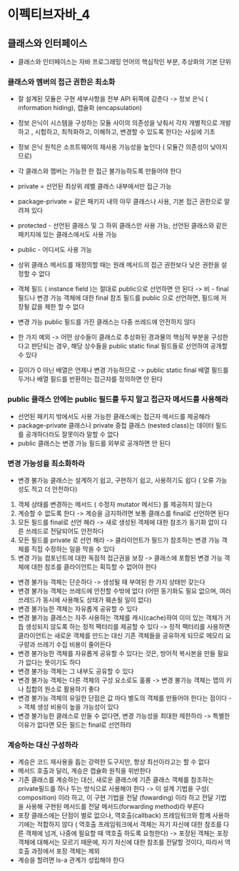 # 이펙티브자바_4
## 클래스와 인터페이스
* 클래스와 인터페이스는 자바 프로그래밍 언어의 핵심적인 부분, 추상화의 기본 단위

### 클래스와 멤버의 접근 권한은 최소화
* 잘 설계된 모듈은 구현 세부사항을 전부 API 뒤쪽에 감춘다 -> 정보 은닉 ( information hiding), 캡슐화 (encapsulation)
* 정보 은닉이 시스템을 구성하는 모듈 사이의 의존성을 낮춰서 각자 개별적으로 개발하고 , 시험하고, 최적화하고, 이해하고, 변경할 수 있도록 한다는 사실에 기초
* 정보 은닉 원칙은 소프트웨어의 재사용 가능성을 높인다 ( 모듈간 의존성이 낮아지므로)
* 각 클래스와 멤버는 가능한 한 접근 불가능하도록 만들어야 한다

* private = 선언된 최상위 레벨 클래스 내부에서만 접근 가능
* package-private = 같은 패키지 내의 아무 클래스나 사용, 기본 접근 권한으로 알려져 있다
* protected - 선언된 클래스 및 그 하위 클래스만 사용 가능, 선언된 클래스와 같은 패키지에 있는 클래스에서도 사용 가능
* public - 어디서도 사용 가능

* 상위 클래스 메서드를 재정의할 때는 원래 메서드의 접근 권한보다 낮은 권한을 설정할 수 없다
* 객체 필드 ( instance field )는 절대로 public으로 선언하면 안 된다 -> 비 - final 필드나 변경 가능 객체에 대한 final 참조 필드를 public 으로 선언하면, 필드에 저장될 값을 제한 할 수 없다
* 변경 가능 public 필드를 가진 클래스는 다중 쓰레드에 안전하지 않다
* 한 가지 예외 -> 어떤 상수들이 클래스로 추상화된 경과물의 핵심적 부분을 구성한다고 판단되는 경우, 해당 상수들을  public static final 필드들로 선언하여 공개할 수 있다
* 길이가 0 아닌 배열은 언제나 변경 가능하므로 -> public static final 배열 필드를 두거나 배열 필드를 반환하는 접근자를 정의하면 안 된다

### public 클래스 안에는 public 필드를 두지 말고 접근자 메서드를 사용해라
* 선언된 패키지 밖에서도 사용 가능한 클래스에는 접근자 메서드를 제공해라
* package-private 클래스나 private 중첩 클래스 (nested class)는 데이터 필드를 공개하더라도 잘못이라 말할 수 없다
* public 클래스는 변경 가능 필드를 외부로 공개하면 안 된다

### 변경 가능성을 최소화하라
* 변경 불가능 클래스는 설계하기 쉽고, 구현하기 쉽고, 사용하기도 쉽다 ( 오류 가능성도 적고 더 안전하다)

1. 객체 상태를 변경하는 메서드 ( 수정자 mutator 메서드) 를 제공하지 않는다
2. 계승할 수 없도록 한다 -> 계승을 금지하려면 보통 클래스를 final로 선언하면 된다
3. 모든 필드를 final로 선언 해라 -> 새로 생성된 객체에 대한 참조가 동기화 없이 다른 쓰레드로 전달되어도 안전하다
4. 모든 필드를 private 로 선언 해라 -> 클라이언트가 필드가 참조하는 변경 가능 객체를 직접 수정하는 일을 막을 수 있다
5. 변경 가능 컴포넌트에 대한 독점적 접근권을 보장 -> 클래스에 포함된 변경 가능 객체에 대한 참조를 클라이언트는 획득할 수 없어야 한다

* 변경 불가능 객체는 단순하다 -> 생성될 때 부여된 한 가지 상태만 갖는다
* 변경 불가능 객체는 쓰레드에 안전할 수밖에 없다 (어떤 동기화도 필요 없으며, 여러 쓰레드가 동시에 사용해도 상태가 훼손될 일이 없다)
* 변경 불가능한 객체는 자유롭게 공유할 수 있다
* 변경 불가능 클래스는 자주 사용하는 객체를 캐시(cache)하여 이미 있는 객체가 거듭 생성되지 않도록 하는 정적 팩터리를 제공할 수 있다 -> 정적 팩터리를 사용하면 클라이언트는 새로운 객체를 만드는 대신 기존 객체들을 공유하게 되므로 메모리 요구량과 쓰레기 수집 비용이 줄어든다
* 변경 불가능한 객체를 자유롭게 공유할 수 있다는 것은, 방어적 복사본을 만들 필요가 없다는 뜻이기도 하다
* 변경 불가능 객체는 그 내부도 공유할 수 있다
* 변경 불가능 객체는 다른 객체의 구성 요소로도 훌륭 -> 변경 불가능 객체는 맵의 키나 집합의 원소로 활용하기 좋다
* 변경 불가능 객체의 유일한 단점은 값 마다 별도의 객체를 만들어야 한다는 점이다 -> 객체 생성 비용이 높을 가능성이 있다
* 변경 불가능한 클래스로 만들 수 없다면, 변경 가능성을 최대한 제한하라 -> 특별한 이유가 없다면 모든 필드는 final로 선언하라

### 계승하는 대신 구성하라 
* 계승은 코드 재사용을 돕는 강력한 도구지만, 항상 최선이라고는 할 수 없다
* 메서드 호출과 달리, 계승은 캡슐화 원칙을 위반한다
* 기존 클래스를 계승하는 대신, 새로운 클래스에 기존 클래스 객체를 참조하는 private필드를 하나 두는 방식으로 사용해야 한다 -> 이 설계 기법을 구성( composition) 이라 하고, 이 구현 기법을 전달 (fowarding) 이라 하고 전달 기법을 사용해 구현된 메서드를 전달 메서드(forwarding method)라 부른다
* 포장 클래스에는 단점이 별로 없으나, 역호출(callback) 프레임워크와 함께 사용하기에는 적합하지 않다 ( 역호출 프레임워크에서 객체는 자기 자신에 대한 참조를 다른 객체에 넘겨, 나중에 필요할 때 역호출 하도록 요청한다) -> 포장된 객체는 포장 객체에 대해서는 모르기 때문에, 자기 자신에 대한 참조를 전달할 것이다, 따라서 역호출 과정에서 포장 객체는 제외
* 계승을 할려면 Is-a 관계가 성립해야 한다